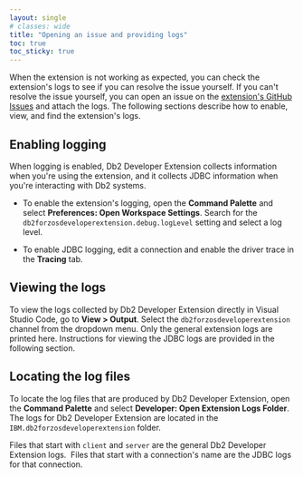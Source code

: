 ```yaml
---
layout: single
# classes: wide
title: "Opening an issue and providing logs"
toc: true
toc_sticky: true
---
```


When the extension is not working as expected, you can check the extension's logs to see if you can resolve the issue yourself. If you can't resolve the issue yourself, you can open an issue on the [extension's GitHub Issues](https://github.com/IBM/db2forzosdeveloperextension-about/issues) and attach the logs. The following sections describe how to enable, view, and find the extension's logs.

## Enabling logging

When logging is enabled, Db2 Developer Extension collects information when you're using the extension, and it collects JDBC information when you're interacting with Db2 systems.

- To enable the extension's logging, open the **Command Palette** and select **Preferences: Open Workspace Settings**. Search for the `db2forzosdeveloperextension.debug.logLevel` setting and select a log level.

- To enable JDBC logging, edit a connection and enable the driver trace in the **Tracing** tab.

## Viewing the logs

To view the logs collected by Db2 Developer Extension directly in Visual Studio Code, go to **View > Output**. Select the `db2forzosdeveloperextension` channel from the dropdown menu. Only the general extension logs are printed here. Instructions for viewing the JDBC logs are provided in the following section.

## Locating the log files

To locate the log files that are produced by Db2 Developer Extension, open the **Command Palette** and select **Developer: Open Extension Logs Folder**. The logs for Db2 Developer Extension are located in the `IBM.db2forzosdeveloperextension` folder.

Files that start with `client` and `server` are the general Db2 Developer Extension logs.  Files that start with a connection's name are the JDBC logs for that connection.

